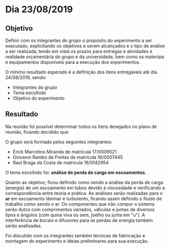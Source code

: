 # Dia 23/08/2019

## Objetivo

Definir com os integrantes do grupo o propósito do experimento a ser executado, explicitando os objetivos a serem alcançados e o tipo de análise a ser realizada, tendo em vista os prazos para entregas e atividades e realidade orçamentária do grupo e da universidade, bem como os materiais e equipamentos disponíveis para a execução dos experimentos. 

O mínimo resultado esperado é a definição dos itens entregáveis até dia 24/08/2019, sendo:

* Integrantes do grupo
* Tema escolhido
* Objetivo do experimento

## Resultado

Na reunião foi possível determinar todos os itens desejados no plano de reunião, ficando decidido que:

O grupo será formado pelos seguintes integrantes:

* Érick Marcelino Miranda de matrícula 17/0009521 
* Giovanni Rambo de Freitas de matrícula 16/0007445
* Raul Braga da Costa de matrícula 16/0142954

O tema escolhido foi: **análise de perda de carga em escoamentos**.

Quanto ao objetivo, ficou definido como sendo a análise da perda de carga (energia) de um escoamento em tubos devido à viscosidade e verificando a correspondência entre teoria e prática. As análises serão realizadas para o **ar** em escoamento lâminar e turbulento, ficando assim definido o fluido de trabalho como sendo o ar. Os componentes que irão compor o sistema serão dutos com comprimentos variados, válvulas e juntas de diversos tipos e ângulos (com quina viva ou sem, joelho ou junta em "u"). A interferência de bocais e difusores para as perdas de energia também serão analisadas.

Foi discutido com os integrantes também técnicas de fabricação e montagem do experimento e ideias preliminares para sua execução.
